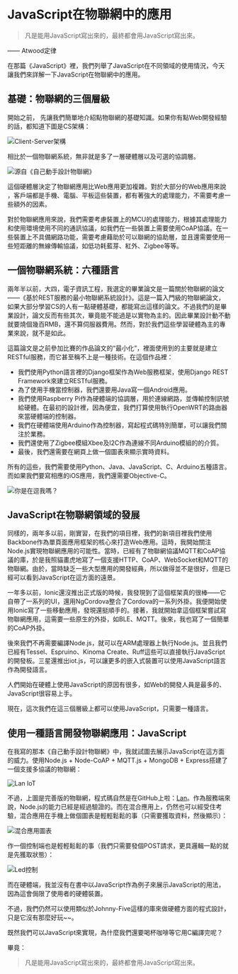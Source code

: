 JavaScript在物聯網中的應用
===

> 凡是能用JavaScript寫出來的，最終都會用JavaScript寫出來。

 —— Atwood定律

  在那篇《JavaScript》裡，我們列舉了JavaScript在不同領域的使用情況，今天讓我們來詳解一下JavaScript在物聯網中的應用。

基礎：物聯網的三個層級
---

開始之前， 先讓我們簡單地介紹點物聯網的基礎知識。如果你有點Web開發經驗的話，都知道下圖是CS架構：

![Client-Server架構](cs.png)

相比於一個物聯網系統，無非就是多了一層硬體層以及可選的協調層。

![源自《自己動手設計物聯網》](struct-action.png)

這個硬體層決定了物聯網應用比Web應用更加複雜。對於大部分的Web應用來說 ，客戶端都是手機、電腦、平板這些裝置，都有著強大的處理能力，不需要考慮一些額外的因素。

 對於物聯網應用來說，我們需要考慮裝置上的MCU的處理能力，根據其處理能力和使用環境使用不同的通訊協議，如我們在一些裝置上需要使用CoAP協議。在一些裝置上不具備網路功能，需要考慮藉助於可以聯網的協助層，並且還需要使用一些短距離的無線傳輸協議，如低功耗藍芽、紅外、Zigbee等等。


一個物聯網系統：六種語言
---

兩年半以前，大四，電子資訊工程，我選定的畢業論文是一篇關於物聯網的論文——《基於REST服務的最小物聯網系統設計》。這是一篇入門級的物聯網論文，如果大部分學習CS的人有一點硬體基礎，都能寫出這樣的論文。不過我們的是畢業設計，論文反而有些其次，畢竟能不能過是以實物為主的。因此畢業設計動不動就要燒個幾百RMB，還不算伺服器費用。然而，對於我們這些學習硬體為主的專業來說，就不是如此。

這篇論文是之前參加比賽的作品論文的“最小化”，裡面使用到的主要就是建立RESTful服務，而它甚至稱不上是一種技術。在這個作品裡：

 - 我們使用Python語言裡的Django框架作為Web服務框架，使用Django REST Framework來建立RESTful服務。
 - 為了使用手機當控制器，我們還要用Java寫一個Android應用。
 - 我們使用Raspberry Pi作為硬體端的協調層，用於連線網路，並傳輸控制訊號給硬體。在最初的設計裡，因為便宜，我們打算使用執行OpenWRT的路由器來當硬體端的控制器。
 - 我們在硬體端使用Arduino作為控制器，寫起程式碼特別簡單，可以讓我們關注於業務。
 - 我們還使用了Zigbee模組Xbee及I2C作為連線不同Arduino模組的的介質。
 - 最後，我們還需要在網頁上做一個圖表來顯示實時資料。

所有的這些，我們需要使用Python、Java、JavaScript、C、Arduino五種語言。而如果我們要寫相應的iOS應用，我們還需要Objective-C。

![你是在逗我嗎？](images.png)

JavaScript在物聯網領域的發展
---

同樣的，兩年多以前，剛實習，在我們的項目裡，我們的新項目裡我們使用Backbone作為單頁面應用框架的核心來打造Web應用。這時，我開始關注Node.js實現物聯網應用的可能性。當時，已經有了物聯網協議MQTT和CoAP協議的庫，於是我照貓畫虎地寫了一個支援HTTP、CoAP、WebSocket和MQTT的物聯網。由於，當時缺乏一些大型應用的開發經典，所以做得並不是很好，但是已經可以看到JavaScript在這方面的遠景。

一年多以前，Ionic還沒推出正式版的時候，我發現到了這個框架真的很棒——它自帶了一系列的UI，還用NgCordova整合了Cordova的一系列外掛。我便開始使用Ionic寫了一些移動應用，發現還挺順手的。接著，我就開始拿這個框架嘗試寫物聯網應用，這需要一些原生的外掛，如BLE、MQTT。後來，我也寫了一個簡單的CoAP外掛。

後來我們不再需要編譯Node.js，就可以在ARM處理器上執行Node.js。並且我們已經有Tessel、Espruino、Kinoma Create、Ruff這些可以直接執行JavaScript的開發板。三星還推出iot.js，可以讓更多的嵌入式裝置可以使用JavaScript語言作為開發語言。

人們開始在硬體上使用JavaScript的原因有很多，如Web的開發人員是最多的、JavaScript很容易上手。

現在，這次我們在這三個層級上都可以使用JavaScript，只需要一種語言。

使用一種語言開發物聯網應用：JavaScript
---

在我寫的那本《自己動手設計物聯網》中，我就試圖去展示JavaScript在這方面的威力。使用Node.js + Node-CoAP + MQTT.js + MongoDB + Express搭建了一個支援多協議的物聯網：

![Lan IoT](iot.jpg)

不過，上圖是完善版的物聯網，程式碼自然是在GitHub上啦：[Lan](https://github.com/phodal/lan)。作為服務端來說，Node.js的能力已經是經過驗證的。而在混合應用上，仍然也可以經受住考驗，混合應用在手機上做個圖表是輕輕鬆鬆的事（只需要獲取資料，然後顯示）：

![混合應用圖表](ios-charts.png)

作一個控制端也是輕輕鬆鬆的事（我們只需要發個POST請求，更具邏輯一點的就是先獲取狀態）：

![Led控制](led-control.png)

而在硬體端，我並沒有在書中以JavaScript作為例子來展示JavaScript的用法，因為這會侷限了使用者的硬體裝置。

不過，我們仍然可以使用類似於Johnny-Five這樣的庫來做硬體方面的程式設計，只是它沒有那麼好玩~~。


既然我們可以JavaScript來實現，為什麼我們還要喝杯咖啡等它用C編譯完呢？

畢竟：

 > 凡是能用JavaScript寫出來的，最終都會用JavaScript寫出來。
